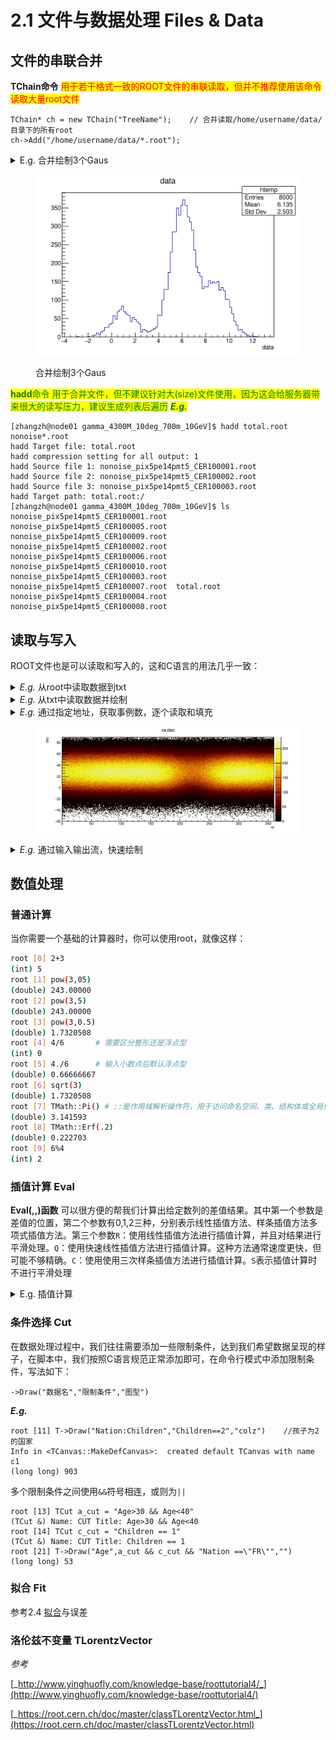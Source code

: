 # 2.1 文件与数据处理 Files & Data

## 文件的串联合并

**TChain命令** <mark style="color:red;">用于若干格式一致的ROOT文件的串联读取，但并不推荐使用该命令读取大量root文件</mark>

```
TChain* ch = new TChain("TreeName");    // 合并读取/home/username/data/目录下的所有root
ch->Add("/home/username/data/*.root");
```

<details>

<summary>E.g. 合并绘制3个Gaus </summary>

```bash
/[zhangzh@node01 tree]$ pwd
/home/users/z/zhangzh/tree/cernstaff/test/tree
[zhangzh@node01 tree]$ ls
age_graph.txt  chain.jpg   file3.root  gdr3.c     mytest.root
age.txt        file1.root  gdr1.c      guan.root  TLegend
ana.c          file2.root  gdr2.c      h1.c       tree.c
[zhangzh@node01 tree]$ rl
root [0] .x gdr1.c 
******************************************************************************
*Tree    :tree      : my first tree                                          *
*Entries :     1000 : Total =            8923 bytes  File  Size =       7687 *
*        :          : Tree compression factor =   1.10                       *
******************************************************************************
*Br    0 :data      : data/D                                                 *
*Entries :     1000 : Total  Size=       8568 bytes  File Size  =       7314 *
*Baskets :        1 : Basket Size=      32000 bytes  Compression=   1.10     *
*............................................................................*
(int) 0
root [1] TChain *chain = new TChain("tree")
(TChain *) 0x1cb82a0
root [2] chain->Add("file1.root");
root [3] chain->Add("file2.root");
root [4] chain->Add("file3.root");
root [5] chain->Print()
******************************************************************************
*Chain   :tree      : file1.root                                             *
******************************************************************************
******************************************************************************
*Tree    :tree      : my first tree                                          *
*Entries :     1000 : Total =            8915 bytes  File  Size =       7687 *
*        :          : Tree compression factor =   1.10                       *
******************************************************************************
*Br    0 :data      : data/D                                                 *
*Entries :     1000 : Total  Size=       8560 bytes  File Size  =       7314 *
*Baskets :        1 : Basket Size=      32000 bytes  Compression=   1.10     *
*............................................................................*
******************************************************************************
*Chain   :tree      : file2.root                                             *
******************************************************************************
******************************************************************************
*Tree    :tree      : my second tree                                         *
*Entries :     5000 : Total =           40988 bytes  File  Size =      35732 *
*        :          : Tree compression factor =   1.14                       *
******************************************************************************
*Br    0 :data      : data/D                                                 *
*Entries :     5000 : Total  Size=      40631 bytes  File Size  =      35341 *
*Baskets :        2 : Basket Size=      32000 bytes  Compression=   1.14     *
*............................................................................*
******************************************************************************
*Chain   :tree      : file3.root                                             *
******************************************************************************
******************************************************************************
*Tree    :tree      : my third tree                                          *
*Entries :     2000 : Total =           16915 bytes  File  Size =      14404 *
*        :          : Tree compression factor =   1.15                       *
******************************************************************************
*Br    0 :data      : data/D                                                 *
*Entries :     2000 : Total  Size=      16560 bytes  File Size  =      14027 *
*Baskets :        1 : Basket Size=      32000 bytes  Compression=   1.15     *
*............................................................................*
root [6] chain->Draw("data")
```

</details>

<figure><img src="../.gitbook/assets/chain.svg" alt="" width="425"><figcaption><p>合并绘制3个Gaus </p></figcaption></figure>

<mark style="color:green;">**hadd**</mark><mark style="color:green;">命令 用于合并文件，但不建议针对大(size)文件使用，因为这会给服务器带来很大的读写压力，建议生成列表后遍历</mark> <mark style="color:green;"></mark>_<mark style="color:green;">**E.g.**</mark>_

```shell
[zhangzh@node01 gamma_4300M_10deg_700m_10GeV]$ hadd total.root nonoise*.root
hadd Target file: total.root
hadd compression setting for all output: 1
hadd Source file 1: nonoise_pix5pe14pmt5_CER100001.root
hadd Source file 2: nonoise_pix5pe14pmt5_CER100002.root
hadd Source file 3: nonoise_pix5pe14pmt5_CER100003.root
hadd Target path: total.root:/
[zhangzh@node01 gamma_4300M_10deg_700m_10GeV]$ ls
nonoise_pix5pe14pmt5_CER100001.root  nonoise_pix5pe14pmt5_CER100005.root  nonoise_pix5pe14pmt5_CER100009.root
nonoise_pix5pe14pmt5_CER100002.root  nonoise_pix5pe14pmt5_CER100006.root  nonoise_pix5pe14pmt5_CER100010.root
nonoise_pix5pe14pmt5_CER100003.root  nonoise_pix5pe14pmt5_CER100007.root  total.root
nonoise_pix5pe14pmt5_CER100004.root  nonoise_pix5pe14pmt5_CER100008.root
```



## 读取与写入

ROOT文件也是可以读取和写入的，这和C语言的用法几乎一致：

<details>

<summary><em>E.g.</em> 从root中读取数据到txt</summary>

```c
//#include <iostream>
#include <fstream>
#include <string>

int ana(){
    string dir = "/home/users/z/zhangzh/guide/root/example_cernstaff/";
    string name = "cernstaff.root";
    string filename = dir + name;

    int AGE;
    int N;
    TFile *f = new TFile(filename.c_str());    // 以c格式读取
    TTree *my_tree = (TTree*)f->Get("T");
    TBranch *my_age = my_tree->GetBranch("Age");
    my_age->SetAddress(&AGE);

    N =(int)my_tree->GetEntries();
    for(int i=0;i<N;i++){
        my_age->GetEntry(i);
        cout<<AGE<<endl;
    }
    return 0;
}
    // 读取cernstaff.root文件中的branch
```

</details>

<details>

<summary><em>E.g.</em> 从txt中读取数据并绘制</summary>

```c
#include <fstream>

int h1(){
    ifstream read("age.txt");
    ofstream write("age_graph.txt");

    int N=3354;
    int age=1;
    TH1I *h1 = new TH1I("h1","the age distribution in CERN 1988",100,0,100);
    for(int i=0;i<N;i++){
        read >> age;
        h1->Fill(age);
    }

    h1->Draw();
    for(int i=20;i<70;i++){        
    cout<<"the age number of people in the age of "<<i<<" is "<<h1->GetBinContent(i)<<endl;
    write << i << "\t"<<h1->GetBinContent(i) << "\n";
    }

    read.close();
    write.close();
    return 0;
}
```

</details>

<details>

<summary><em>E.g.</em> 通过指定地址，获取事例数，逐个读取和填充</summary>

```c
void ra_dec(){
    
    TCanvas *c1 = new TCanvas("c1","ra:dec",1200,500);
    //c1->Divide(2,1);

    static double rera,redec;
    TFile *f1 = new TFile("Rec2017040.root");
    TTree *tr = (TTree*)f1->Get("rst");
    tr->SetBranchAddress("ra",&rera);
    tr->SetBranchAddress("dec",&redec);       // 两种写法，其一
    //TBranch *b1 = tr -> GetBranch("ra");    // 两种写法，其二
    //TBranch *b2 = tr -> GetBranch("dec");
    //b1 -> SetAddress(&rera);
    //b2 -> SetAddress(&redec);

    int nentries = tr->GetEntries();
    TH2D *h1 = new TH2D("h1","ra:dec",360,0,360,150,-60,90);
    for(int i=0;i<nentries;i++){
       tr->GetEntry(i);
       h1->Fill(rera,redec);
    }

    h1->GetXaxis()->SetTitle("ra");
    h1->GetYaxis()->SetTitle("dec");
    gStyle->SetOptStat(0);
    gStyle->SetPalette(53);

    c1->cd(1);
    h1->Draw("colz");
}
```

</details>

<figure><img src="../.gitbook/assets/radec-53.svg" alt=""><figcaption></figcaption></figure>

<details>

<summary><em>E.g.</em> 通过输入输出流，快速绘制</summary>

```c
    int n = 1000;
    int m = 0;
    double E[n],S[n];
    FILE *fil1 = fopen("./filename.txt","r");while(fscanf(fil1,"%lf  %lf ",&E[m],&S[m])!=EOF)   { m++;}  m=0; fclose(fil1);
    TGraph *gr1 = new TGraph(n,E,S);
    gr1->Draw();
```

</details>



## 数值处理

### 普通计算

当你需要一个基础的计算器时，你可以使用root，就像这样：

```bash
root [0] 2+3
(int) 5
root [1] pow(3,05)
(double) 243.00000
root [2] pow(3,5)
(double) 243.00000
root [3] pow(3,0.5)
(double) 1.7320508
root [4] 4/6       # 需要区分整形还是浮点型
(int) 0
root [5] 4./6      # 输入小数点后默认浮点型
(double) 0.66666667
root [6] sqrt(3)
(double) 1.7320508
root [7] TMath::Pi() # ::是作用域解析操作符，用于访问命名空间、类、结构体或全局作用域中的成员
(double) 3.141593
root [8] TMath::Erf(.2)
(double) 0.222703
root [9] 6%4
(int) 2
```

### 插值计算 Eval

**Eval(,,)函数** 可以很方便的帮我们计算出给定数列的差值结果。其中第一个参数是差值的位置，第二个参数有0,1,2三种，分别表示线性插值方法、样条插值方法多项式插值方法。第三个参数`R`：使用线性插值方法进行插值计算，并且对结果进行平滑处理。`Q`：使用快速线性插值方法进行插值计算。这种方法通常速度更快，但可能不够精确。`C`：使用使用三次样条插值方法进行插值计算。`S`表示插值计算时不进行平滑处理

<details>

<summary>E.g. 插值计算</summary>

```c
#include <iostream>
#include <TCanvas.h>
#include <TGraph.h>
#include <TAxis.h>

int main() {
    // 已知数据
    double x_known[] = {0.01, 0.03, 0.05, 0.1, 0.3, 0.5, 1, 3, 5, 10};
    double y_known[] = {1.10640001, 0.66946668, 0.57107761, 0.47266803, 0.38906572, 0.36085572, 0.32498436, 0.30465693, 0.32960366, 0.3301555};

    TGraph graph(10, x_known, y_known);    // 创建TGraph对象
    TCanvas canvas("canvas", "Smooth Curve", 800, 600);
    graph.Draw("AC");

    // 获取插值结果并输出
    double W_bin_eg = 0.1; // W_bin_eg的值，根据实际情况进行修改
    double eVTTeV = 1.0; // eVTTeV的值，根据实际情况进行修改
    for (int i = 0; i < 70; i++) {
        double x_interpolate = pow(10, 10 + (i + 0.5) * W_bin_eg) * eVTTeV;
        double y_interpolate = graph.Eval(x_interpolate, 0, "S");
        std::cout << "x_interpolate = " << x_interpolate << ", y_interpolate = " << y_interpolate << std::endl;
    }

    canvas.Update();    // 显示绘制结果
    canvas.SaveAs("smooth_curve.png");

    return 0;
}
```

</details>



### 条件选择 Cut

在数据处理过程中，我们往往需要添加一些限制条件，达到我们希望数据呈现的样子，在脚本中，我们按照C语言规范正常添加即可，在命令行模式中添加限制条件，写法如下：

```shell
->Draw("数据名","限制条件","图型")
```

_**E.g.**_

```shell
root [11] T->Draw("Nation:Children","Children==2","colz")    //孩子为2的国家
Info in <TCanvas::MakeDefCanvas>:  created default TCanvas with name c1
(long long) 903
```

多个限制条件之间使用`&&`符号相连，或则为`||`

```shell
root [13] TCut a_cut = "Age>30 && Age<40"
(TCut &) Name: CUT Title: Age>30 && Age<40
root [14] TCut c_cut = "Children == 1"
(TCut &) Name: CUT Title: Children == 1
root [21] T->Draw("Age",a_cut && c_cut && "Nation ==\"FR\"","")
(long long) 53
```

### 拟合 Fit

参考2.4 [拟合](2.4-ni-he-yu-wu-cha-fitting-and-errors.md)与误差

### 洛伦兹不变量 TLorentzVector

_参考_

[_http://www.yinghuofly.com/knowledge-base/roottutorial4/_](http://www.yinghuofly.com/knowledge-base/roottutorial4/)

[_https://root.cern.ch/doc/master/classTLorentzVector.html_](https://root.cern.ch/doc/master/classTLorentzVector.html)

